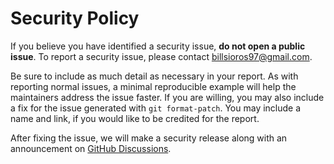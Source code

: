 # Security Policy

If you believe you have identified a security issue, **do not open a public issue**. To  report a security issue, please contact billsioros97@gmail.com.

Be sure to include as much detail as necessary in your report. As with
reporting normal issues, a minimal reproducible example will help the
maintainers address the issue faster. If you are willing, you may also
include a fix for the issue generated with `git format-patch`. You may
include a name and link, if you would like to be credited for the report.

After fixing the issue, we will make a security release along with an
announcement on [GitHub Discussions](https://github.com/billsioros/RapidAPI/discussions).

